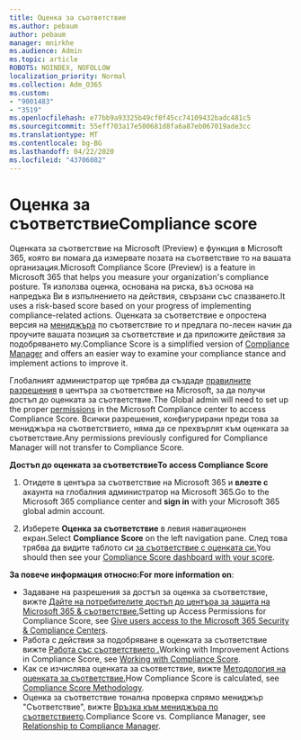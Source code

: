 ```yaml
---
title: Оценка за съответствие
ms.author: pebaum
author: pebaum
manager: mnirkhe
ms.audience: Admin
ms.topic: article
ROBOTS: NOINDEX, NOFOLLOW
localization_priority: Normal
ms.collection: Adm_O365
ms.custom:
- "9001483"
- "3519"
ms.openlocfilehash: e77bb9a93325b49cf0f45cc74109432badc481c5
ms.sourcegitcommit: 55eff703a17e500681d8fa6a87eb067019ade3cc
ms.translationtype: MT
ms.contentlocale: bg-BG
ms.lasthandoff: 04/22/2020
ms.locfileid: "43706082"
---
```

# <a name="compliance-score"></a><span data-ttu-id="29b5d-102">Оценка за съответствие</span><span class="sxs-lookup"><span data-stu-id="29b5d-102">Compliance score</span></span>

<span data-ttu-id="29b5d-103">Оценката за съответствие на Microsoft (Preview) е функция в Microsoft 365, която ви помага да измервате позата на съответствие то на вашата организация.</span><span class="sxs-lookup"><span data-stu-id="29b5d-103">Microsoft Compliance Score (Preview) is a feature in Microsoft 365 that helps you measure your organization's compliance posture.</span></span> <span data-ttu-id="29b5d-104">Тя използва оценка, основана на риска, въз основа на напредъка Ви в изпълнението на действия, свързани със спазването.</span><span class="sxs-lookup"><span data-stu-id="29b5d-104">It uses a risk-based score based on your progress of implementing compliance-related actions.</span></span>   <span data-ttu-id="29b5d-105">Оценката за съответствие е опростена версия на [мениджъра](https://docs.microsoft.com/microsoft-365/compliance/compliance-manager-overview) по съответствие то и предлага по-лесен начин да проучите вашата позиция за съответствие и да приложите действия за подобряването му.</span><span class="sxs-lookup"><span data-stu-id="29b5d-105">Compliance Score is a simplified version of [Compliance Manager](https://docs.microsoft.com/microsoft-365/compliance/compliance-manager-overview) and offers an easier way to examine your compliance stance and implement actions to improve it.</span></span> 

<span data-ttu-id="29b5d-106">Глобалният администратор ще трябва да създаде [правилните разрешения](https://docs.microsoft.com/microsoft-365/security/office-365-security/permissions-in-the-security-and-compliance-center) в центъра за съответствие на Microsoft, за да получи достъп до оценката за съответствие.</span><span class="sxs-lookup"><span data-stu-id="29b5d-106">The Global admin will need to set up the proper [permissions](https://docs.microsoft.com/microsoft-365/security/office-365-security/permissions-in-the-security-and-compliance-center) in the Microsoft Compliance center to access Compliance Score.</span></span>  <span data-ttu-id="29b5d-107">Всички разрешения, конфигурирани преди това за мениджъра на съответствието, няма да се прехвърлят към оценката за съответствие.</span><span class="sxs-lookup"><span data-stu-id="29b5d-107">Any permissions previously configured for Compliance Manager will not transfer to Compliance Score.</span></span>

<span data-ttu-id="29b5d-108">**Достъп до оценката за съответствие**</span><span class="sxs-lookup"><span data-stu-id="29b5d-108">**To access Compliance Score**</span></span>

1. <span data-ttu-id="29b5d-109">Отидете в центъра за съответствие на Microsoft 365 и **влезте с** акаунта на глобалния администратор на Microsoft 365.</span><span class="sxs-lookup"><span data-stu-id="29b5d-109">Go to the Microsoft 365 compliance center and **sign in** with your Microsoft 365 global admin account.</span></span>

2. <span data-ttu-id="29b5d-110">Изберете **Оценка за съответствие** в левия навигационен екран.</span><span class="sxs-lookup"><span data-stu-id="29b5d-110">Select **Compliance Score** on the left navigation pane.</span></span> <span data-ttu-id="29b5d-111">След това трябва да видите таблото си [за съответствие с оценката си.](https://docs.microsoft.com/microsoft-365/compliance/compliance-score-setup#understand-the-compliance-score-dashboard)</span><span class="sxs-lookup"><span data-stu-id="29b5d-111">You should then see your [Compliance Score dashboard with your score](https://docs.microsoft.com/microsoft-365/compliance/compliance-score-setup#understand-the-compliance-score-dashboard).</span></span>
 

<span data-ttu-id="29b5d-112">**За повече информация относно:**</span><span class="sxs-lookup"><span data-stu-id="29b5d-112">**For more information on**:</span></span>

- <span data-ttu-id="29b5d-113">Задаване на разрешения за достъп за оценка за съответствие, вижте [Дайте на потребителите достъп до центъра за защита на Microsoft 365 & съответствие.](https://docs.microsoft.com/microsoft-365/security/office-365-security/grant-access-to-the-security-and-compliance-center)</span><span class="sxs-lookup"><span data-stu-id="29b5d-113">Setting up Access Permissions for Compliance Score, see [Give users access to the Microsoft 365 Security & Compliance Centers](https://docs.microsoft.com/microsoft-365/security/office-365-security/grant-access-to-the-security-and-compliance-center).</span></span>
- <span data-ttu-id="29b5d-114">Работа с действия за подобряване в оценката за съответствие вижте [Работа със съответствието .](https://docs.microsoft.com/microsoft-365/compliance/working-with-compliance-score)</span><span class="sxs-lookup"><span data-stu-id="29b5d-114">Working with Improvement Actions in Compliance Score, see  [Working with Compliance Score](https://docs.microsoft.com/microsoft-365/compliance/working-with-compliance-score).</span></span>
- <span data-ttu-id="29b5d-115">Как се изчислява оценката за съответствие, вижте [Методология на оценката за съответствие.](https://docs.microsoft.com/microsoft-365/compliance/compliance-score-methodology)</span><span class="sxs-lookup"><span data-stu-id="29b5d-115">How Compliance Score is calculated, see [Compliance Score Methodology](https://docs.microsoft.com/microsoft-365/compliance/compliance-score-methodology).</span></span>
- <span data-ttu-id="29b5d-116">Оценка за съответствие тонална проверка спрямо мениджър "Съответствие", вижте [Връзка към мениджъра по съответствието](https://docs.microsoft.com/microsoft-365/compliance/compliance-score#relationship-to-compliance-manager).</span><span class="sxs-lookup"><span data-stu-id="29b5d-116">Compliance Score vs. Compliance Manager, see [Relationship to Compliance Manager](https://docs.microsoft.com/microsoft-365/compliance/compliance-score#relationship-to-compliance-manager).</span></span>

